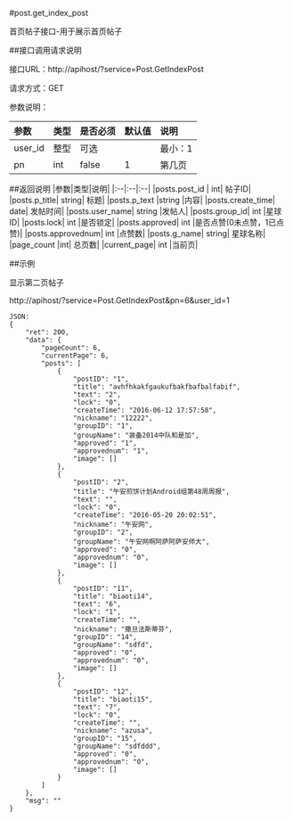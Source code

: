 #post.get_index_post

首页帖子接口-用于展示首页帖子

##接口调用请求说明

接口URL：http://apihost/?service=Post.GetIndexPost

请求方式：GET

参数说明：

|参数|类型|是否必须|默认值|说明|
|:--|:--|:--|:--|:--|
|user_id|   整型| 可选     ||           最小：1  |  用户ID|
|pn	|int|	false|	1	|第几页|

##返回说明
|参数|类型|说明|
|:--|:--|:--|
|posts.post_id	|	int|	帖子ID|
|posts.p_title|	string|	标题|
|posts.p_text	|string	|内容|
|posts.create_time|	date|	发帖时间|
|posts.user_name|	string	|发帖人|
|posts.group_id|	int	|星球ID|
|posts.lock|	int	|是否锁定|
|posts.approved|	int	|是否点赞(0未点赞，1已点赞)|
|posts.approvednum|	int	|点赞数|
|posts.g_name|	string|	星球名称|
|page_count	|int|	总页数|
|current_page|	int	|当前页|

##示例

显示第二页帖子

http://apihost/?service=Post.GetIndexPost&pn=6&user_id=1

    JSON:
    {
        "ret": 200,
        "data": {
            "pageCount": 6,
            "currentPage": 6,
            "posts": [
                {
                    "postID": "1",
                    "title": "avhfhkakfgaukufbakfbafbalfabif",
                    "text": "2",
                    "lock": "0",
                    "createTime": "2016-06-12 17:57:58",
                    "nickname": "12222",
                    "groupID": "1",
                    "groupName": "装备2014中队和是加",
                    "approved": "1",
                    "approvednum": "1",
                    "image": []
                },
                {
                    "postID": "2",
                    "title": "午安煎饼计划Android组第48周周报",
                    "text": "",
                    "lock": "0",
                    "createTime": "2016-05-20 20:02:51",
                    "nickname": "午安网",
                    "groupID": "2",
                    "groupName": "午安网啊阿萨阿萨安师大",
                    "approved": "0",
                    "approvednum": "0",
                    "image": []
                },
                {
                    "postID": "11",
                    "title": "biaoti14",
                    "text": "6",
                    "lock": "1",
                    "createTime": "",
                    "nickname": "撒旦法斯蒂芬",
                    "groupID": "14",
                    "groupName": "sdfd",
                    "approved": "0",
                    "approvednum": "0",
                    "image": []
                },
                {
                    "postID": "12",
                    "title": "biaoti15",
                    "text": "7",
                    "lock": "0",
                    "createTime": "",
                    "nickname": "azusa",
                    "groupID": "15",
                    "groupName": "sdfddd",
                    "approved": "0",
                    "approvednum": "0",
                    "image": []
                }
            ]
        },
        "msg": ""
    }
